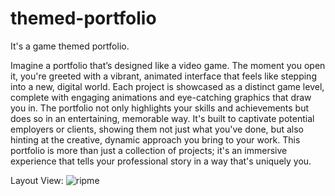 # themed-portfolio
It's a game themed portfolio.

Imagine a portfolio that’s designed like a video game. The moment you open it, you're greeted with a vibrant, animated interface that feels like stepping into a new, digital world. Each project is showcased as a distinct game level, complete with engaging animations and eye-catching graphics that draw you in. The portfolio not only highlights your skills and achievements but does so in an entertaining, memorable way. It's built to captivate potential employers or clients, showing them not just what you've done, but also hinting at the creative, dynamic approach you bring to your work. This portfolio is more than just a collection of projects; it's an immersive experience that tells your professional story in a way that's uniquely you.

Layout View:
![ripme](https://github.com/user-attachments/assets/63347c65-fbe1-4b4f-925d-6a80356a35c1)
